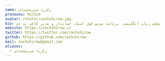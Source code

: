 ```yaml
---
name: زکریا شیرمحمدلی
pronouns: he/him
avatar: /static/zachshirow.jpg
bio: معلم زبان انگلیسی، برنامه نویس فول استک، حسابدار و مدیر کافی نت دی
website: https://zachshirow.ir
twitter: https://twitter.com/zachshirow
github: https://github.com/zachshirow
mail: zachshirow@gmail.com
aliases:
  - زکریا شیرمحمدلی
---
```

